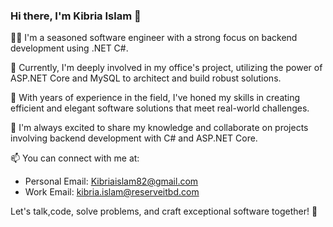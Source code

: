 ### Hi there, I'm Kibria Islam 👋

👨‍💻 I'm a seasoned software engineer with a strong focus on backend development using .NET C#.

🌱 Currently, I'm deeply involved in my office's project, utilizing the power of ASP.NET Core and MySQL to architect and build robust solutions.

💼 With years of experience in the field, I've honed my skills in creating efficient and elegant software solutions that meet real-world challenges.

💬 I'm always excited to share my knowledge and collaborate on projects involving backend development with C# and ASP.NET Core.

📫 You can connect with me at:
- Personal Email: Kibriaislam82@gmail.com
- Work Email: kibria.islam@reserveitbd.com

Let's talk,code, solve problems, and craft exceptional software together! 🚀

<!---
kibriaislam/kibriaislam is a ✨ special ✨ repository because its `README.md` (this file) appears on your GitHub profile.
You can click the Preview link to take a look at your changes.
--->
